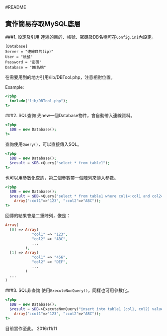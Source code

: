 #README
## 實作簡易存取MySQL底層
###1. 設定及引用
連線的目的、帳號、密碼及DB名稱可在`Config.ini`內設定。
```
[Database]
Server = "連線目的(ip)"
User = "帳號"
Password = "密碼"
Database = "DB名稱"
```

在需要用到的地方引用/lib/DBTool.php，注意相對位置。

Example:
```PHP
<?php 
  include("lib/DBTool.php"); 
?>
```

###2. SQL查詢
先new一個Database物件，會自動帶入連線資料。
```PHP
<?php
  $DB = new Database();
?>
```
查詢使用`Query()`，可以直接傳入SQL。
```PHP
<?php 
  $DB = new Database();
  $result = $DB->Query("select * from table1");
?>
```
也可以用參數化查詢，第二個參數帶一個陣列來傳入參數。
```PHP
<?php 
  $DB = new Database();
  $result = $DB->Query("select * from table1 where col1=:col1 and col2=:col2",
    Array(":col1"=>"123", ":col2"=>"ABC"));
?>
```
回傳的結果會是二重陣列，像是：
```PHP
Array(
  [0] => Array(
            "col1" => "123",
            "col2" => "ABC",
            ...
         ),
  [1] => Array(
            "col1" => "456",
            "col2" => "DEF",
            ...
         )
  ...
)
```

###3. SQL非查詢
使用`ExecuteNonQuery()`，同樣也可用參數化。
```PHP
<?php 
  $DB = new Database();
  $result = $DB->ExecuteNonQuery("insert into table1 (col1, col2) values (:col1, :col2)",
    Array(":col1"=>"123", ":col2"=>"ABC"));
?>
```

目前實作至此。 2016/11/11
